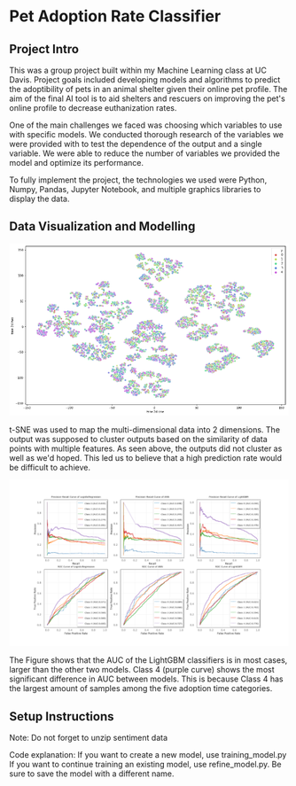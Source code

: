 # Pet Adoption Rate Classifier

## Project Intro

This was a group project built within my Machine Learning class at UC Davis. Project goals included developing models and algorithms to predict the adoptibility of pets in an animal shelter given their online pet profile. The aim of the final AI tool is to aid shelters and rescuers on improving the pet's online profile to decrease euthanization rates.   

One of the main challenges we faced was choosing which variables to use with specific models. We conducted thorough research of the variables we were provided with to test the dependence of the output and a single variable. We were able to reduce the number of variables we provided the model and optimize its performance.

To fully implement the project, the technologies we used were Python, Numpy, Pandas, Jupyter Notebook, and multiple graphics libraries to display the data. 

## Data Visualization and Modelling

![image](https://github.com/Amit97-ops/PetAdoptionPrediction/blob/master/t-sne_final.png)

t-SNE was used to map the multi-dimensional data into 2 dimensions. The output was supposed to cluster outputs based on the similarity of data points with multiple features. As seen above, the outputs did not cluster as well as we'd hoped. This led us to believe that a high prediction rate would be difficult to achieve.

![image](https://github.com/Amit97-ops/PetAdoptionPrediction/blob/master/Final%20pr%20curve.png)

The Figure shows that the AUC of the LightGBM classifiers is in most cases, larger than the other two models. Class 4 (purple curve) shows the most significant difference in AUC between models. This is because Class 4 has the largest amount of samples among the five adoption time categories.

## Setup Instructions

Note: Do not forget to unzip sentiment data

Code explanation:
	If you want to create a new model, use training_model.py
	If you want to continue training an existing model, use refine_model.py. Be sure to save the model with a different name.


